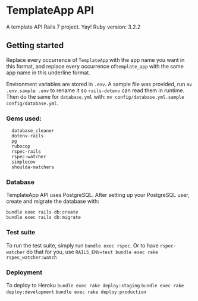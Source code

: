# TemplateApp API
A template API Rails 7 project. Yay!
Ruby version: 3.2.2

##  Getting started
Replace every occurrence of `TemplateApp` with the app name you want in this format, and replace every occurrence of`template_app` with the same app name in this underline format.

Environment variables are stored in `.env`. A sample file was provided, run `mv .env.sample .env` to rename it so `rails-dotenv` can read them in runtime.
Then do the same for `database.yml` with: `mv config/database.yml.sample  config/database.yml`.

### Gems used:
  ```
    database_cleaner
    dotenv-rails
    pg
    rubocop
    rspec-rails
    rspec-watcher
    simplecov
    shoulda-matchers
  ```
### Database
  TemplateApp API uses PostgreSQL. After setting up your PostgreSQL user, create and migrate the database with:
  ```
  bundle exec rails db:create
  bundle exec rails db:migrate
  ```
### Test suite
  To run the test suite, simply run `bundle exec rspec`. Or to have `rspec-watcher` do that for you, use `RAILS_ENV=test bundle exec rake rspec_watcher:watch`

### Deployment
  To deploy to Heroku
  `bundle exec rake deploy:staging`
  `bundle exec rake deploy:development`
  `bundle exec rake deploy:production`

